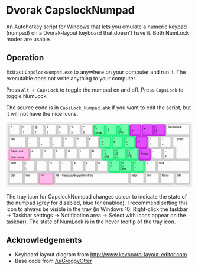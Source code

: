 # Dvorak CapslockNumpad

An Autohotkey script for Windows that lets you emulate a numeric keypad (numpad) on a Dvorak-layout keyboard that doesn't have it. Both NumLock modes are usable.



## Operation

Extract `CapslockNumpad.exe` to anywhere on your computer and run it. The executable does not write anything to your computer.

Press `Alt + CapsLock` to toggle the numpad on and off. Press `CapsLock` to toggle NumLock.

The source code is in `CapsLock_Numpad.ahk` if you want to edit the script, but it will not have the nice icons.

![Key layout diagram](images/keyboard-layout.png)

The tray icon for CapslockNumpad changes colour to indicate the state of the numpad (grey for disabled, blue for enabled). I recommend setting this icon to always be visible in the tray (in Windows 10: Right-click the taskbar → Taskbar settings → Notification area → Select with icons appear on the taskbar). The state of NumLock is in the hover tooltip of the tray icon.



## Acknowledgements

- Keyboard layout diagram from <http://www.keyboard-layout-editor.com>
- Base code from [/u/GroggyOtter](https://www.reddit.com/r/AutoHotkey/comments/abyg9b/help_script_for_emulated_numpad_function/)
